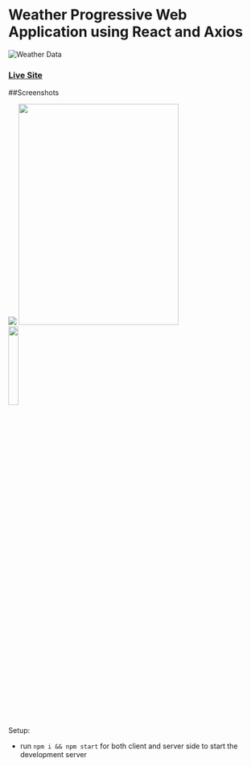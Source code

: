 # Weather Progressive Web Application using React and Axios
![Weather Data](https://i.imgur.com/3csowzj.png)

### [Live Site](https://sad-minsky-8cf12a.netlify.app/)

##Screenshots

<img src="https://i.imgur.com/wZZFpN9.png?1">
<img src="https://i.imgur.com/AucSaqW.png" width="79.4%" height="439px">
<img src="https://i.imgur.com/XNtj1Z8.jpg" width="20%" height="20%">

Setup:
- run ```npm i && npm start``` for both client and server side to start the development server
